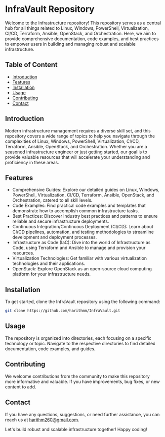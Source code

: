 
# InfraVault Repository

Welcome to the Infrastructure repository! This repository serves as a central hub for all things related to Linux, Windows, PowerShell, Virtualization, CI/CD, Terraform, Ansible, OpenStack, and Orchestration. Here, we aim to provide comprehensive documentation, code examples, and best practices to empower users in building and managing robust and scalable infrastructure.




## Table of Content

- [Introduction](#introduction)
- [Features](#features)
- [Installation](#installation)
- [Usage](#usage)
- [Contributing](#contributing)
- [Contact](#contact)

## Introduction

Modern infrastructure management requires a diverse skill set, and this repository covers a wide range of topics to help you navigate through the complexities of Linux, Windows, PowerShell, Virtualization, CI/CD, Terraform, Ansible, OpenStack, and Orchestration. Whether you are a seasoned infrastructure engineer or just getting started, our goal is to provide valuable resources that will accelerate your understanding and proficiency in these areas.
## Features

- Comprehensive Guides: Explore our detailed guides on Linux, Windows, PowerShell, Virtualization, CI/CD, Terraform, Ansible, OpenStack, and Orchestration, catered to all skill levels.
- Code Examples: Find practical code examples and templates that demonstrate how to accomplish common infrastructure tasks.
- Best Practices: Discover industry best practices and patterns to ensure reliable and secure infrastructure deployments.
- Continuous Integration/Continuous Deployment (CI/CD): Learn about CI/CD pipelines, automation, and testing methodologies to streamline development and deployment processes.
- Infrastructure as Code (IaC): Dive into the world of Infrastructure as Code, using Terraform and Ansible to manage and provision your resources.
- Virtualization Technologies: Get familiar with various virtualization technologies and their applications.
- OpenStack: Explore OpenStack as an open-source cloud computing platform for your infrastructure needs.


## Installation

To get started, clone the InfraVault repository using the following command:

```bash
git clone https://github.com/harithmm/InfraVault.git
```

## Usage

The repository is organized into directories, each focusing on a specific technology or topic. Navigate to the respective directories to find detailed documentation, code examples, and guides.
## Contributing

We welcome contributions from the community to make this repository more informative and valuable. If you have improvements, bug fixes, or new content to add.
## Contact

If you have any questions, suggestions, or need further assistance, you can reach us at harithm260@gmail.com.

Let's build robust and scalable infrastructure together! Happy coding!
